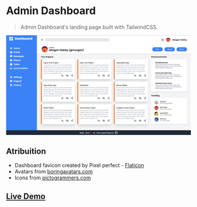 # Admin Dashboard
> Admin Dashboard's landing page built with TailwindCSS.

![admin dashboard screenshot](https://github.com/henriquecfaguiar/admin-dashboard/blob/main/images/admin-dashboard.png)

## Atribuition
- Dashboard favicon created by Pixel perfect - [Flaticon](https://www.flaticon.com/free-icons/dashboard)
- Avatars from [boringavatars.com](https://boringavatars.com/)
- Icons from [pictogrammers.com](https://pictogrammers.com/library/mdi/)
## [Live Demo](https://henriquecfaguiar.github.io/admin-dashboard/)
